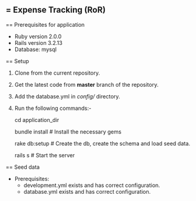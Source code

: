 = Expense Tracking (RoR)
---

== Prerequisites for application

- Ruby version 2.0.0
- Rails version 3.2.13
- Database: mysql

== Setup
  1. Clone from the current repository.

  2. Get the latest code from **master** branch of the repository.

  3. Add the database.yml in *config/* directory.

  6. Run the following commands:-

      cd application_dir

      bundle install  # Install the necessary gems

      rake db:setup # Create the db, create the schema and load seed data.

      rails s  # Start the server

== Seed data
  * Prerequisites:
    * development.yml exists and has correct configuration.
    * database.yml exists and has correct configuration.

